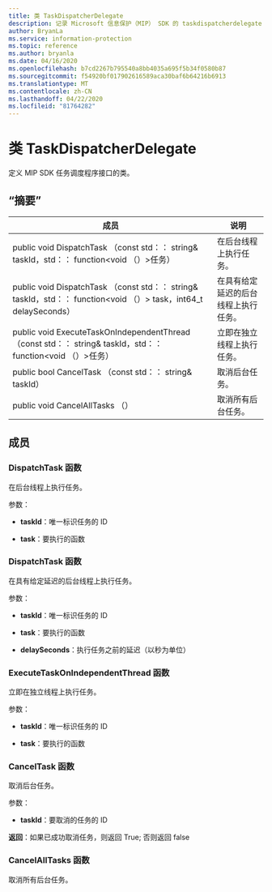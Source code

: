 ```yaml
---
title: 类 TaskDispatcherDelegate
description: 记录 Microsoft 信息保护（MIP） SDK 的 taskdispatcherdelegate：：未定义的类。
author: BryanLa
ms.service: information-protection
ms.topic: reference
ms.author: bryanla
ms.date: 04/16/2020
ms.openlocfilehash: b7cd2267b795540a8bb4035a695f5b34f0580b87
ms.sourcegitcommit: f54920bf017902616589aca30baf6b64216b6913
ms.translationtype: MT
ms.contentlocale: zh-CN
ms.lasthandoff: 04/22/2020
ms.locfileid: "81764282"
---
```

# <a name="class-taskdispatcherdelegate"></a>类 TaskDispatcherDelegate 
定义 MIP SDK 任务调度程序接口的类。
  
## <a name="summary"></a>“摘要”
 成员                        | 说明                                
--------------------------------|---------------------------------------------
public void DispatchTask （const std：： string& taskId，std：： function\<void （）\>任务）  |  在后台线程上执行任务。
public void DispatchTask （const std：： string& taskId，std：： function\<void （）\> task，int64_t delaySeconds）  |  在具有给定延迟的后台线程上执行任务。
public void ExecuteTaskOnIndependentThread （const std：： string& taskId，std：： function\<void （）\>任务）  |  立即在独立线程上执行任务。
public bool CancelTask （const std：： string& taskId）  |  取消后台任务。
public void CancelAllTasks （）  |  取消所有后台任务。
  
## <a name="members"></a>成员
  
### <a name="dispatchtask-function"></a>DispatchTask 函数
在后台线程上执行任务。

参数：  
* **taskId**：唯一标识任务的 ID 


* **task**：要执行的函数


  
### <a name="dispatchtask-function"></a>DispatchTask 函数
在具有给定延迟的后台线程上执行任务。

参数：  
* **taskId**：唯一标识任务的 ID 


* **task**：要执行的函数 


* **delaySeconds**：执行任务之前的延迟（以秒为单位）


  
### <a name="executetaskonindependentthread-function"></a>ExecuteTaskOnIndependentThread 函数
立即在独立线程上执行任务。

参数：  
* **taskId**：唯一标识任务的 ID 


* **task**：要执行的函数


  
### <a name="canceltask-function"></a>CancelTask 函数
取消后台任务。

参数：  
* **taskId**：要取消的任务的 ID



  
**返回**：如果已成功取消任务，则返回 True; 否则返回 false
  
### <a name="cancelalltasks-function"></a>CancelAllTasks 函数
取消所有后台任务。